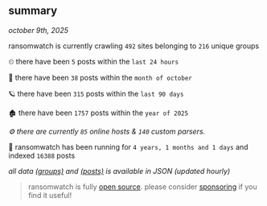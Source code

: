 
## summary
_october 9th, 2025_

ransomwatch is currently crawling `492` sites belonging to `216` unique groups

⏲ there have been `5` posts within the `last 24 hours`

🦈 there have been `38` posts within the `month of october`

🪐 there have been `315` posts within the `last 90 days`

🏚 there have been `1757` posts within the `year of 2025`

_⚙️ there are currently `85` online hosts & `140` custom parsers._

🦕 ransomwatch has been running for `4 years, 1 months and 1 days` and indexed `16388` posts

_all data  [(groups)](http://ransomwhat.telemetry.ltd/groups) and [(posts)](http://ransomwhat.telemetry.ltd/posts) is available in JSON (updated hourly)_

> ransomwatch is fully [open source](https://github.com/joshhighet/ransomwatch#ransomwatch--). please consider [sponsoring](https://github.com/sponsors/joshhighet) if you find it useful!
